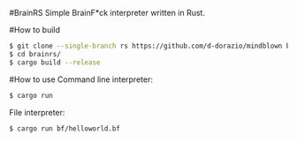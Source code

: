#BrainRS
Simple BrainF\*ck interpreter written in Rust.

#How to build
```bash
$ git clone --single-branch rs https://github.com/d-dorazio/mindblown brainrs
$ cd brainrs/
$ cargo build --release
```

#How to use
Command line interpreter:
```bash
$ cargo run
```

File interpreter:
```bash
$ cargo run bf/helloworld.bf
```
